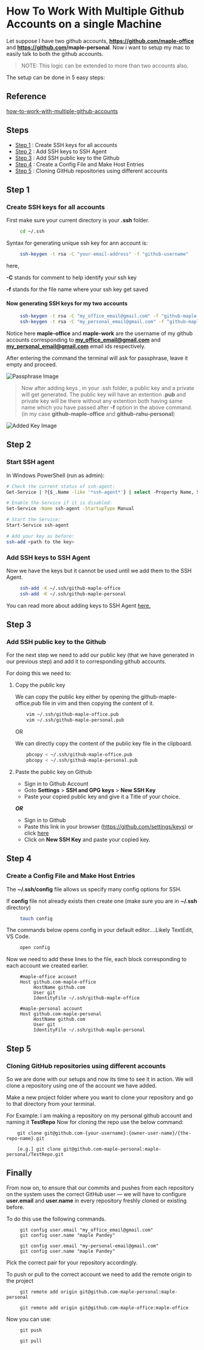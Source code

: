 # How To Work With Multiple Github Accounts on a single Machine

Let suppose I have two github accounts, **<https://github.com/maple-office>** and **<https://github.com>/maple-personal**. Now i want to setup my mac to easily talk to both the github accounts.

> NOTE: This logic can be extended to more than two accounts also.

The setup can be done in 5 easy steps:

## Reference

[how-to-work-with-multiple-github-accounts](https://dev.to/terieyenike/how-to-work-with-multiple-github-accounts-3eh9)

## Steps

- [Step 1](#step-1) : Create SSH keys for all accounts
- [Step 2](#step-2) : Add SSH keys to SSH Agent
- [Step 3](#step-3) : Add SSH public key to the Github
- [Step 4](#step-4) : Create a Config File and Make Host Entries
- [Step 5](#step-5) : Cloning GitHub repositories using different accounts

## Step 1

### Create SSH keys for all accounts

First make sure your current directory is your **.ssh** folder.

```sh
     cd ~/.ssh
```

Syntax for generating unique ssh key for ann account is:

```sh
     ssh-keygen -t rsa -C "your-email-address" -f "github-username"
```

here,

**-C** stands for comment to help identify your ssh key

**-f** stands for the file name where your ssh key get saved

#### Now generating SSH keys for my two accounts

```sh
     ssh-keygen -t rsa -C "my_office_email@gmail.com" -f "github-maple-office"
     ssh-keygen -t rsa -C "my_personal_email@gmail.com" -f "github-maple-personal"
```

Notice here **maple-office** and **maple-work** are the username of my github accounts corresponding to **<my_office_email@gmail.com>** and **<my_personal_email@gmail.com>** email ids respectively.

After entering the command the terminal will ask for passphrase, leave it empty and proceed.

![Passphrase Image](https://raw.githubusercontent.com/maplearity/github-essentials/bc3dafc37b36f5fb4ebcffcba63a7689a36fc7ff/screenshots/passphrase.png)

> Now after adding keys , in your .ssh folder, a public key and a private will get generated.
> The public key will have an extention **.pub** and private key will be there without any extention both having same name which you have passed after **-f** option in the above command. (in my case **github-maple-office** and **github-rahu-personal**)

![Added Key Image](https://raw.githubusercontent.com/maplearity/github-essentials/master/screenshots/ssh_keys_added.png)

## Step 2

### Start SSH agent

In Windows PowerShell (run as admin):

```sh
# Check the current status of ssh-agent:
Get-Service | ?{$_.Name -like '*ssh-agent*'} | select -Property Name, StartType, Status

# Enable the Service if it is disabled:
Set-Service -Name ssh-agent -StartupType Manual

# Start the Service:
Start-Service ssh-agent

# Add your key as before:
ssh-add <path to the key>
```

### Add SSH keys to SSH Agent

Now we have the keys but it cannot be used until we add them to the SSH Agent.

```sh
     ssh-add -K ~/.ssh/github-maple-office
     ssh-add -K ~/.ssh/github-maple-personal
```

You can read more about adding keys to SSH Agent [here.](https://help.github.com/en/github/authenticating-to-github/generating-a-new-ssh-key-and-adding-it-to-the-ssh-agent)

## Step 3

### Add SSH public key to the Github

For the next step we need to add our public key (that we have generated in our previous step) and add it to corresponding github accounts.

For doing this we need to:

1. Copy the public key

    We can copy the public key either by opening the github-maple-office.pub file in vim and then copying the content of it.

    ```sh
        vim ~/.ssh/github-maple-office.pub
        vim ~/.ssh/github-maple-personal.pub
    ```

    OR

    We can directly copy the content of the public key file in the clipboard.

    ```sh
        pbcopy < ~/.ssh/github-maple-office.pub
        pbcopy < ~/.ssh/github-maple-personal.pub
    ```

2. Paste the public key on Github

   - Sign in to Github Account
   - Goto **Settings** > **SSH and GPG keys** > **New SSH Key**
   - Paste your copied public key and give it a Title of your choice.

   _**OR**_

   - Sign in to Github
   - Paste this link in your browser (<https://github.com/settings/keys>) or click [here](https://github.com/settings/keys)
   - Click on **New SSH Key** and paste your copied key.

## Step 4

### Create a Config File and Make Host Entries

The **~/.ssh/config** file allows us specify many config options for SSH.

If **config** file not already exists then create one (make sure you are in **~/.ssh** directory)

```sh
     touch config
```

The commands below opens config in your default editor....Likely TextEdit, VS Code.

```sh
     open config
```

Now we need to add these lines to the file, each block corresponding to each account we created earlier.

```config
     #maple-office account
     Host github.com-maple-office
          HostName github.com
          User git
          IdentityFile ~/.ssh/github-maple-office

     #maple-personal account
     Host github.com-maple-personal
          HostName github.com
          User git
          IdentityFile ~/.ssh/github-maple-personal
```

## Step 5

### Cloning GitHub repositories using different accounts

So we are done with our setups and now its time to see it in action. We will clone a repository using one of the account we have added.

Make a new project folder where you want to clone your repository and go to that directory from your terminal.

For Example:
I am making a repository on my personal github account and naming it **TestRepo**
Now for cloning the repo use the below command:

 ```git
     git clone git@github.com-{your-username}:{owner-user-name}/{the-repo-name}.git

     [e.g.] git clone git@github.com-maple-personal:maple-personal/TestRepo.git
 ```

## Finally

From now on, to ensure that our commits and pushes from each repository on the system uses the correct GitHub user — we will have to configure **user.email** and **user.name** in every repository freshly cloned or existing before.

To do this use the following commands.

```git
     git config user.email "my_office_email@gmail.com"
     git config user.name "maple Pandey"
     
     git config user.email "my-personal-email@gmail.com"
     git config user.name "maple Pandey"
```

Pick the correct pair for your repository accordingly.

To push or pull to the correct account we need to add the remote origin to the project

```git
     git remote add origin git@github.com-maple-personal:maple-personal
     
     git remote add origin git@github.com-maple-office:maple-office
```

Now you can use:

```git
     git push
     
     git pull
```
